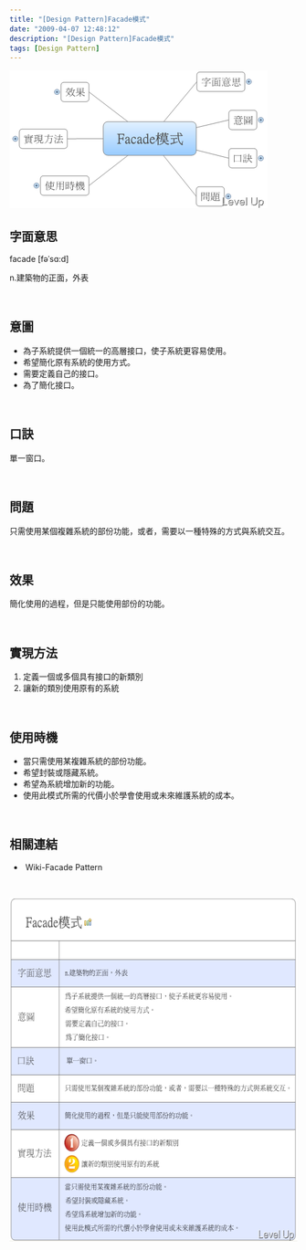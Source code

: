 ```yaml
---
title: "[Design Pattern]Facade模式"
date: "2009-04-07 12:48:12"
description: "[Design Pattern]Facade模式"
tags: [Design Pattern]
---
```


<p>
	<img alt="image" border="0" height="242" src="\images\posts\7897\image_thumb_1.png" style="border-right-width: 0px; border-top-width: 0px; border-bottom-width: 0px; border-left-width: 0px" width="452" /></p>
<h2>
	字面意思</h2>
<p>
	facade [fəˈsɑ:d]</p>
<p>
	n.建築物的正面，外表</p>
<p>
	 </p>
<h2>
	意圖</h2>
<ul>
	<li>
		為子系統提供一個統一的高層接口，使子系統更容易使用。</li>
	<li>
		希望簡化原有系統的使用方式。</li>
	<li>
		需要定義自己的接口。</li>
	<li>
		為了簡化接口。</li>
</ul>
<p>
	 </p>
<h2>
	口訣</h2>
<p>
	單一窗口。</p>
<p>
	 </p>
<h2>
	問題</h2>
<p>
	只需使用某個複雜系統的部份功能，或者，需要以一種特殊的方式與系統交互。</p>
<p>
	 </p>
<h2>
	效果</h2>
<p>
	簡化使用的過程，但是只能使用部份的功能。</p>
<p>
	 </p>
<h2>
	實現方法</h2>
<ol>
	<li>
		定義一個或多個具有接口的新類別</li>
	<li>
		讓新的類別使用原有的系統</li>
</ol>
<p>
	 </p>
<h2>
	使用時機</h2>
<ul>
	<li>
		當只需使用某複雜系統的部份功能。</li>
	<li>
		希望封裝或隱藏系統。</li>
	<li>
		希望為系統增加新的功能。</li>
	<li>
		使用此模式所需的代價小於學會使用或未來維護系統的成本。</li>
</ul>
<p>
	 </p>
<h2>
	相關連結</h2>
<ul>
	<li>
		 Wiki-Facade Pattern</li>
</ul>
<p>
	 </p>
<p>
	<img alt="image" border="0" height="602" src="\images\posts\7897\image_thumb_3.png" style="border-right-width: 0px; border-top-width: 0px; border-bottom-width: 0px; border-left-width: 0px" width="593" /></p>
